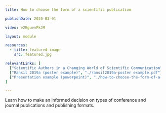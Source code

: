```yaml
---
title: How to choose the form of a scientific publication

publishDate: 2020-03-01

video: e2BguvvPkJM

layout: module

resources:
  - title: featured-image
    src: featured.jpg

relevantLinks: [
  ["Scientific Authors in a Changing World of Scientific Communication", "https://pubmed.ncbi.nlm.nih.gov/31419421/"],
  ["Ransil 2019a (poster example)", "./ransil2019a-poster example.pdf"],
  ["Presentation example (powerpoint)", "./how-to-choose-the-form-of-a-scientific-publication/presentation example_Ransil.pdf"]
]    

---
```


Learn how to make an informed decision on types of conference and journal publications and publishing formats.

<!--more-->
